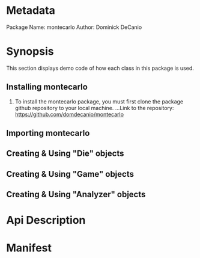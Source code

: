 # Metadata
Package Name: montecarlo
Author: Dominick DeCanio

# Synopsis
This section displays demo code of how each class in this package is used.

## Installing montecarlo
1. To install the montecarlo package, you must first clone the package github repository to your local machine.
...Link to the repository: https://github.com/domdecanio/montecarlo
## Importing montecarlo

## Creating & Using "Die" objects

## Creating & Using "Game" objects

## Creating & Using "Analyzer" objects


# Api Description


# Manifest
